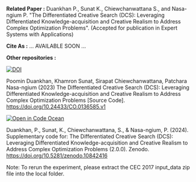 **Related Paper :**
Duankhan P., Sunat K., Chiewchanwattana S., and Nasa-ngium P. "The Differentiated Creative Search (DCS): Leveraging Differentiated Knowledge-acquisition and Creative Realism to Address Complex Optimization Problems". (Accepted for publication in Expert Systems with Applications)

**Cite As :**
... AVAILABLE SOON ...

**Other repositories :**

[![DOI](https://zenodo.org/badge/DOI/10.5281/zenodo.10842416.svg)](https://doi.org/10.5281/zenodo.10842416)

Poomin Duankhan, Khamron Sunat, Sirapat Chiewchanwattana, Patchara Nasa-ngium (2023) The Differentiated Creative Search (DCS): Leveraging Differentiated Knowledge-acquisition and Creative Realism to Address Complex Optimization Problems [Source Code]. https://doi.org/10.24433/CO.0136585.v1

[![Open in Code Ocean](https://codeocean.com/codeocean-assets/badge/open-in-code-ocean.svg)](https://codeocean.com/capsule/0964327/tree)

Duankhan, P., Sunat, K., Chiewchanwattana, S., & Nasa-ngium, P. (2024). Supplementary code for: The Differentiated Creative Search (DCS): Leveraging Differentiated Knowledge-acquisition and Creative Realism to Address Complex Optimization Problems (2.0.0). Zenodo. https://doi.org/10.5281/zenodo.10842416

Note:
To rerun the experiment, please extract the CEC 2017 input_data zip file into the local folder.
